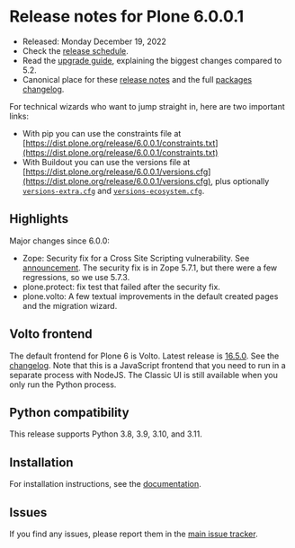 # Release notes for Plone 6.0.0.1

* Released: Monday December 19, 2022
* Check the [release schedule](https://plone.org/download/release-schedule).
* Read the [upgrade guide](https://6.docs.plone.org/upgrade/index.html), explaining the biggest changes compared to 5.2.
* Canonical place for these [release notes](https://dist.plone.org/release/6.0.0.1/RELEASE-NOTES.md) and the full [packages changelog](https://dist.plone.org/release/6.0.0.1/changelog.txt).

For technical wizards who want to jump straight in, here are two important links:

* With pip you can use the constraints file at [https://dist.plone.org/release/6.0.0.1/constraints.txt](https://dist.plone.org/release/6.0.0.1/constraints.txt)
* With Buildout you can use the versions file at [https://dist.plone.org/release/6.0.0.1/versions.cfg](https://dist.plone.org/release/6.0.0.1/versions.cfg), plus optionally [`versions-extra.cfg`](https://dist.plone.org/release/6.0.0.1/versions-extra.cfg) and [`versions-ecosystem.cfg`](https://dist.plone.org/release/6.0.0.1/versions-ecosystem.cfg).


## Highlights

Major changes since 6.0.0:

* Zope: Security fix for a Cross Site Scripting vulnerability. See [announcement](https://community.plone.org/t/zope-4-8-4-and-5-7-1-released/15992).  The security fix is in Zope 5.7.1, but there were a few regressions, so we use 5.7.3.
* plone.protect: fix test that failed after the security fix.
* plone.volto: A few textual improvements in the default created pages and the migration wizard.


## Volto frontend

The default frontend for Plone 6 is Volto. Latest release is [16.5.0](https://www.npmjs.com/package/@plone/volto/v/16.5.0).  See the [changelog](https://github.com/plone/volto/blob/16.5.0/CHANGELOG.md).
Note that this is a JavaScript frontend that you need to run in a separate process with NodeJS.
The Classic UI is still available when you only run the Python process.


## Python compatibility

This release supports Python 3.8, 3.9, 3.10, and 3.11.


## Installation

For installation instructions, see the [documentation](https://6.docs.plone.org/install/index.html).


## Issues

If you find any issues, please report them in the [main issue tracker](https://github.com/plone/Products.CMFPlone/issues).
